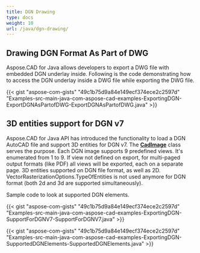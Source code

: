 ```yaml
---
title: DGN Drawing
type: docs
weight: 10
url: /java/dgn-drawing/
---
```


## **Drawing DGN Format As Part of DWG**

Aspose.CAD for Java allows developers to export a DWG file with embedded DGN underlay inside. Following is the code demonstrating how to access the DGN underlay inside a DWG file while exporting the DWG file.

{{< gist "aspose-com-gists" "49c1b75d9a84e149ecf374ece2c2597d" "Examples-src-main-java-com-aspose-cad-examples-ExportingDGN-ExportDGNAsPartofDWG-ExportDGNAsPartofDWG.java" >}}

## **3D entities support for DGN v7**

Aspose.CAD for Java API has introduced the functionality to load a DGN AutoCAD file and support 3D entities for DGN v7. The [**CadImage**](https://reference.aspose.com/cad/java/com.aspose.cad.fileformats.cad/CadImage) class serves the purpose. Each DGN image supports 9 predefined views. It's enumerated from 1 to 9. If view not defined on export, for multi-paged output formats (like PDF) all views will be exported, each on a separate page. 3D entities supported on DGN file format, as well as 2D.
VectorRasterizationOptions.TypeOfEntities is not used anymore for DGN format (both 2d and 3d are supported simultaneously).

Sample code to look at supported DGN elements.

{{< gist "aspose-com-gists" "49c1b75d9a84e149ecf374ece2c2597d" "Examples-src-main-java-com-aspose-cad-examples-ExportingDGN-SupportForDGNV7-SupportForDGNV7.java" >}}

{{< gist "aspose-com-gists" "49c1b75d9a84e149ecf374ece2c2597d" "Examples-src-main-java-com-aspose-cad-examples-ExportingDGN-SupportedDGNElements-SupportedDGNElements.java" >}}

